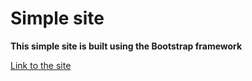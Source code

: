 # Simple site 
**This simple site is built using the Bootstrap framework**

[Link to the site](https://rss-777.github.io/Bootstrap_website/)

